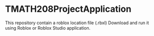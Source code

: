 # TMATH208ProjectApplication
This repository contain a roblox location file (.rbxl)  Download and run it using Roblox or Roblox Studio application.
